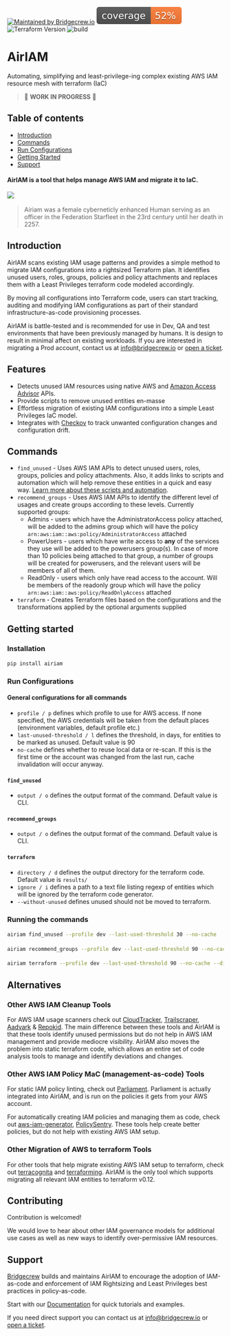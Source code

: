 [![Maintained by Bridgecrew.io](https://img.shields.io/badge/maintained%20by-bridgecrew.io-blueviolet)](https://bridgecrew.io)
[![code_coverage](https://raw.githubusercontent.com/bridgecrewio/AirIAM/master/coverage.svg?sanitize=true)](https://github.com/bridgecrewio/AirIAM/actions?query=workflow%3Abuild-and-test)
![Terraform Version](https://img.shields.io/badge/tf-%3E%3D0.12.0-blue.svg)
![build](https://github.com/bridgecrewio/AirIAM/workflows/build-and-test/badge.svg)

# AirIAM
Automating, simplifying and least-privilege-ing complex existing AWS IAM resource mesh with terraform (IaC) 
> :construction: **WORK IN PROGRESS** :construction:

## **Table of contents**
- [Introduction](#introduction)
- [Commands](#commands)
- [Run Configurations](#run-configurations)
- [Getting Started](#getting-started)
- [Support](#support)


#### AirIAM is a tool that helps manage AWS IAM and migrate it to IaC.

<img src="https://www.syfy.com/sites/syfy/files/styles/2280x1280/public/2019/03/airiam_star_trek_disco1_header.jpg" width="400" />

> Airiam was a female cyberneticly enhanced Human serving as an officer in the Federation Starfleet in the 23rd century 
> until her death in 2257.

## Introduction
AirIAM scans existing IAM usage patterns and provides a simple method to migrate IAM configurations into a rightsized 
Terraform plan. It identifies unused users, roles, groups, policies and policy attachments and replaces them with a 
Least Privileges terraform code modeled accordingly.

By moving all configurations into Terraform code, users can start tracking, auditing and modifying IAM configurations 
as part of their standard infrastructure-as-code provisioning processes.

AirIAM is battle-tested and is recommended for use in Dev, QA and test environments that have been previously managed 
by humans. It is design to result in minimal affect on existing workloads. If you are interested in migrating a Prod 
account, contact us at info@bridgecrew.io or [open a ticket](https://bridgecrew.zendesk.com/hc/en-us/requests/new).

## Features

- Detects unused IAM resources using native AWS and [Amazon Access Advisor](https://aws.amazon.com/blogs/security/identify-unused-iam-roles-remove-confidently-last-used-timestamp/) APIs.
- Provide scripts to remove unused entities en-masse
- Effortless migration of existing IAM configurations into a simple Least Privileges IaC model. 
- Integrates with [Checkov](https://checkov.io) to track unwanted configuration changes and configuration drift.


## Commands
- `find_unused` - Uses AWS IAM APIs to detect unused users, roles, groups, policies and policy attachments. Also,
it adds links to scripts and automation which will help remove these entities in a quick and easy way. [Learn more 
about these scripts and automation](RecommendedAutomations.md).
- `recommend_groups` - Uses AWS IAM APIs to identify the different level of usages and create groups according to these
levels. Currently supported groups:
    - Admins - users which have the AdministratorAccess policy attached, will be added to the admins group which will 
    have the policy `arn:aws:iam::aws:policy/AdministratorAccess` attached
    - PowerUsers - users which have write access to **any** of the services they use will be added to the powerusers 
    group(s). In case of more than 10 policies being attached to that group, a number of groups will be created for 
    powerusers, and the relevant users will be members of all of them.
    - ReadOnly - users which only have read access to the account. Will be members of the readonly group which will have 
    the policy `arn:aws:iam::aws:policy/ReadOnlyAccess` attached 
- `terraform` - Creates Terraform files based on the configurations and the transformations applied by the optional
arguments supplied

## Getting started

### Installation

```sh
pip install airiam 
```

### Run Configurations

#### General configurations for all commands
- `profile / p` defines which profile to use for AWS access. If none specified, the AWS credentials will be taken from 
the default places (environment variables, default profile etc.)
- `last-unused-threshold / l` defines the threshold, in days, for entities to be marked as unused. Default value is 90
- `no-cache` defines whether to reuse local data or re-scan. If this is the first time or the account was changed from
the last run, cache invalidation will occur anyway.

#### `find_unused`
- `output / o` defines the output format of the command. Default value is CLI.

#### `recommend_groups`
- `output / o` defines the output format of the command. Default value is CLI.

#### `terraform`
- `directory / d` defines the output directory for the terraform code. Default value is `results/`
- `ignore / i` defines a path to a text file listing regexp of entities which will be ignored by the terraform code 
generator. 
- `--without-unused` defines unused should not be moved to terraform.

### Running the commands

```sh
airiam find_unused --profile dev --last-used-threshold 30 --no-cache

airiam recommend_groups --profile dev --last-used-threshold 90 --no-cache -o json

airiam terraform --profile dev --last-used-threshold 90 --no-cache --directory tf/iam -i ignore.txt --without-unused
```

## Alternatives

### Other AWS IAM Cleanup Tools 
For AWS IAM usage scanners check out [CloudTracker](https://github.com/duo-labs/cloudtracker), 
[Trailscraper](https://github.com/flosell/trailscraper/), 
[Aadvark](https://github.com/Netflix-Skunkworks/aardvark) & [Repokid](https://github.com/Netflix/repokid).
The main difference between these tools and AirIAM is that these tools identify unused permissions but do not help
in AWS IAM management and provide mediocre visibility. AirIAM also moves the problem into static terraform code, which
allows an entire set of code analysis tools to manage and identify deviations and changes.

### Other AWS IAM Policy MaC (management-as-code) Tools
For static IAM policy linting, check out [Parliament](https://github.com/duo-labs/parliament).
Parliament is actually integrated into AirIAM, and is run on the policies it gets from your AWS account. 

For automatically creating IAM policies and managing them as code, check out  [aws-iam-generator](https://github.com/awslabs/aws-iam-generator),
[PolicySentry](https://github.com/salesforce/policy_sentry).
These tools help create better policies, but do not help with existing AWS IAM setup.

### Other Migration of AWS to terraform Tools
For other tools that help migrate existing AWS IAM setup to terraform, check out 
[terracognita](https://github.com/cycloidio/terracognita/) and [terraforming](https://github.com/dtan4/terraforming).
AirIAM is the only tool which supports migrating all relevant IAM entities to terraform v0.12.

## Contributing

Contribution is welcomed!

We would love to hear about other IAM governance models for additional use cases as well as new ways to identify over-permissive IAM resources. 

## Support

[Bridgecrew](https://bridgecrew.io) builds and maintains AirIAM to encourage the adoption of IAM-as-code and enforcement of IAM Rightsizing and Least Privileges best practices in policy-as-code. 

Start with our [Documentation](https://bridgecrewio.github.io/airiam/) for quick tutorials and examples.

If you need direct support you can contact us at info@bridgecrew.io or [open a ticket](https://bridgecrew.zendesk.com/hc/en-us/requests/new).
 
